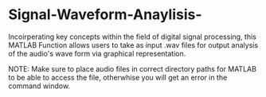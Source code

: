 # Signal-Waveform-Anaylisis-
Incoirperating key concepts within the field of digital signal processing, this MATLAB Function
allows users to take as input .wav files for output analysis  of the audio's wave form via graphical representation. 

NOTE:
Make sure to place audio files in correct directory paths for MATLAB to be able to access the file, otherwhise you will get an error in the command window. 
